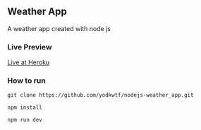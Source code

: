 ## Weather App
A weather app created with node js

### Live Preview
[Live at Heroku](https://weatherapp-node-dk.herokuapp.com/)

### How to run

`git clone https://github.com/yodkwtf/nodejs-weather_app.git`

`npm install`

`npm run dev`
